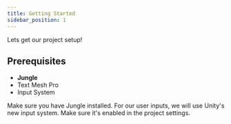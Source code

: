 ```yaml
---
title: Getting Started
sidebar_position: 1
---
```


Lets get our project setup!

## Prerequisites

- **Jungle**
- Text Mesh Pro
- Input System

Make sure you have Jungle installed. For our user inputs, we will use Unity's new input system. Make sure it's enabled
in the project settings.
